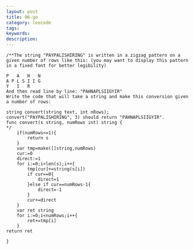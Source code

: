```yaml
---
layout: post
title: 06-go
category: leecode
tags: 
keywords: 
description: 
---
```


    /**The string "PAYPALISHIRING" is written in a zigzag pattern on a given number of rows like this: (you may want to display this pattern in a fixed font for better legibility)
    
    P   A   H   N
    A P L S I I G
    Y   I   R
    And then read line by line: "PAHNAPLSIIGYIR"
    Write the code that will take a string and make this conversion given a number of rows:
    
    string convert(string text, int nRows);
    convert("PAYPALISHIRING", 3) should return "PAHNAPLSIIGYIR".
    func convert(s string, numRows int) string {
    */
    	if(numRows<=1){
    		return s
    	}
    	var tmp=make([]string,numRows)
    	cur:=0
    	direct:=1
    	for i:=0;i<len(s);i++{
    		tmp[cur]+=string(s[i])
    		if cur==0{
    			direct=1
    		}else if cur==numRows-1{
    			direct=-1
    		}
    		cur+=direct
    	}
    	var ret string
    	for i:=0;i<numRows;i++{
    		ret+=tmp[i]
    	}
    return ret
    
    }